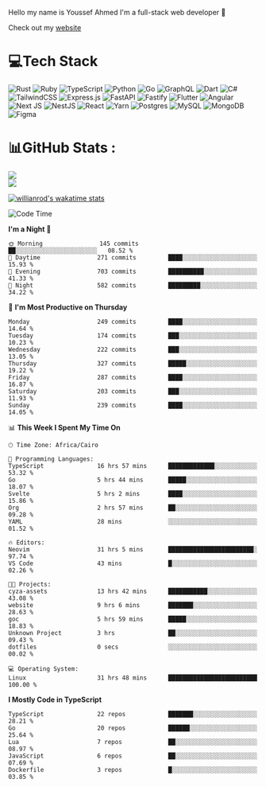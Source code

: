 Hello my name is Youssef Ahmed I'm a full-stack web developer 👋

Check out my [website](https://youssefahmed.vercel.app)
 
# 💻Tech Stack

![Rust](https://img.shields.io/badge/rust-%23000000.svg?style=for-the-badge&logo=rust&logoColor=white) ![Ruby](https://img.shields.io/badge/ruby-%23CC342D.svg?style=for-the-badge&logo=ruby&logoColor=white) ![TypeScript](https://img.shields.io/badge/typescript-%23007ACC.svg?style=for-the-badge&logo=typescript&logoColor=white) ![Python](https://img.shields.io/badge/python-3670A0?style=for-the-badge&logo=python&logoColor=ffdd54) ![Go](https://img.shields.io/badge/go-%2300ADD8.svg?style=for-the-badge&logo=go&logoColor=white) ![GraphQL](https://img.shields.io/badge/-GraphQL-E10098?style=for-the-badge&logo=graphql&logoColor=white) ![Dart](https://img.shields.io/badge/dart-%230175C2.svg?style=for-the-badge&logo=dart&logoColor=white) ![C#](https://img.shields.io/badge/c%23-%23239120.svg?style=for-the-badge&logo=c-sharp&logoColor=white) ![TailwindCSS](https://img.shields.io/badge/tailwindcss-%2338B2AC.svg?style=for-the-badge&logo=tailwind-css&logoColor=white) ![Express.js](https://img.shields.io/badge/express.js-%23404d59.svg?style=for-the-badge&logo=express&logoColor=%2361DAFB) ![FastAPI](https://img.shields.io/badge/FastAPI-005571?style=for-the-badge&logo=fastapi) ![Fastify](https://img.shields.io/badge/fastify-%23000000.svg?style=for-the-badge&logo=fastify&logoColor=white) ![Flutter](https://img.shields.io/badge/Flutter-%2302569B.svg?style=for-the-badge&logo=Flutter&logoColor=white) ![Angular](https://img.shields.io/badge/angular-%23DD0031.svg?style=for-the-badge&logo=angular&logoColor=white) ![Next JS](https://img.shields.io/badge/Next-black?style=for-the-badge&logo=next.js&logoColor=white) ![NestJS](https://img.shields.io/badge/nestjs-%23E0234E.svg?style=for-the-badge&logo=nestjs&logoColor=white) ![React](https://img.shields.io/badge/react-%2320232a.svg?style=for-the-badge&logo=react&logoColor=%2361DAFB) ![Yarn](https://img.shields.io/badge/yarn-%232C8EBB.svg?style=for-the-badge&logo=yarn&logoColor=white) ![Postgres](https://img.shields.io/badge/postgres-%23316192.svg?style=for-the-badge&logo=postgresql&logoColor=white) ![MySQL](https://img.shields.io/badge/mysql-%2300f.svg?style=for-the-badge&logo=mysql&logoColor=white) ![MongoDB](https://img.shields.io/badge/MongoDB-%234ea94b.svg?style=for-the-badge&logo=mongodb&logoColor=white)     ![Figma](https://img.shields.io/badge/figma-%23F24E1E.svg?style=for-the-badge&logo=figma&logoColor=white)

# 📊GitHub Stats :

![](https://github-readme-stats.vercel.app/api?username=joetifa2003&theme=tokyonight&hide_border=false&include_all_commits=false&count_private=false)<br/>
![](https://github-readme-streak-stats.herokuapp.com/?user=joetifa2003&theme=tokyonight&hide_border=false)<br/>

[![willianrod's wakatime stats](https://github-readme-stats.vercel.app/api/wakatime?username=joetifa2003&layout=compact)](https://github.com/anuraghazra/github-readme-stats)
<!--START_SECTION:waka-->
![Code Time](http://img.shields.io/badge/Code%20Time-2%2C916%20hrs%207%20mins-blue)

**I'm a Night 🦉** 

```text
🌞 Morning                145 commits         ██░░░░░░░░░░░░░░░░░░░░░░░   08.52 % 
🌆 Daytime                271 commits         ████░░░░░░░░░░░░░░░░░░░░░   15.93 % 
🌃 Evening                703 commits         ██████████░░░░░░░░░░░░░░░   41.33 % 
🌙 Night                  582 commits         █████████░░░░░░░░░░░░░░░░   34.22 % 
```
📅 **I'm Most Productive on Thursday** 

```text
Monday                   249 commits         ████░░░░░░░░░░░░░░░░░░░░░   14.64 % 
Tuesday                  174 commits         ███░░░░░░░░░░░░░░░░░░░░░░   10.23 % 
Wednesday                222 commits         ███░░░░░░░░░░░░░░░░░░░░░░   13.05 % 
Thursday                 327 commits         █████░░░░░░░░░░░░░░░░░░░░   19.22 % 
Friday                   287 commits         ████░░░░░░░░░░░░░░░░░░░░░   16.87 % 
Saturday                 203 commits         ███░░░░░░░░░░░░░░░░░░░░░░   11.93 % 
Sunday                   239 commits         ████░░░░░░░░░░░░░░░░░░░░░   14.05 % 
```


📊 **This Week I Spent My Time On** 

```text
🕑︎ Time Zone: Africa/Cairo

💬 Programming Languages: 
TypeScript               16 hrs 57 mins      █████████████░░░░░░░░░░░░   53.32 % 
Go                       5 hrs 44 mins       █████░░░░░░░░░░░░░░░░░░░░   18.07 % 
Svelte                   5 hrs 2 mins        ████░░░░░░░░░░░░░░░░░░░░░   15.86 % 
Org                      2 hrs 57 mins       ██░░░░░░░░░░░░░░░░░░░░░░░   09.28 % 
YAML                     28 mins             ░░░░░░░░░░░░░░░░░░░░░░░░░   01.52 % 

🔥 Editors: 
Neovim                   31 hrs 5 mins       ████████████████████████░   97.74 % 
VS Code                  43 mins             █░░░░░░░░░░░░░░░░░░░░░░░░   02.26 % 

🐱‍💻 Projects: 
cyza-assets              13 hrs 42 mins      ███████████░░░░░░░░░░░░░░   43.08 % 
website                  9 hrs 6 mins        ███████░░░░░░░░░░░░░░░░░░   28.63 % 
goc                      5 hrs 59 mins       █████░░░░░░░░░░░░░░░░░░░░   18.83 % 
Unknown Project          3 hrs               ██░░░░░░░░░░░░░░░░░░░░░░░   09.43 % 
dotfiles                 0 secs              ░░░░░░░░░░░░░░░░░░░░░░░░░   00.02 % 

💻 Operating System: 
Linux                    31 hrs 48 mins      █████████████████████████   100.00 % 
```

**I Mostly Code in TypeScript** 

```text
TypeScript               22 repos            ███████░░░░░░░░░░░░░░░░░░   28.21 % 
Go                       20 repos            ██████░░░░░░░░░░░░░░░░░░░   25.64 % 
Lua                      7 repos             ██░░░░░░░░░░░░░░░░░░░░░░░   08.97 % 
JavaScript               6 repos             ██░░░░░░░░░░░░░░░░░░░░░░░   07.69 % 
Dockerfile               3 repos             █░░░░░░░░░░░░░░░░░░░░░░░░   03.85 % 
```




<!--END_SECTION:waka-->
